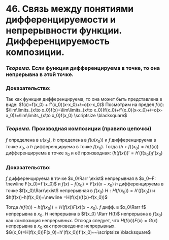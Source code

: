 # 46. Связь между понятиями дифференцируемости и непрерывности функции. Дифференцируемость композиции.

### *Теорема.* Если функция дифференцируема в точке, то она непрерывна в этой точке.

### Доказательство:
Так как функция дифференцируема, то она может быть представлена в виде: $f(x)=f(x_0) + f'(x_0)(x-x_0)+\=o(x-x_0)$
Посмотрим на предел $f(x)$:
$\lim\limits_{x\to x_0}f(x)=\lim\limits_{x\to x_0}(f(x_0)+f'(x_0)(x-x_0)+\=o(x-x_0))=\lim\limits_{x\to x_0}f(x_0) \scriptsize \blacksquare$

### *Теорема.* Производная композиции (правило цепочки)
$f$ определена в $u(x_0)$, $h$ определена в $f(u(x_0))$ и $f$ дифференцируема в точке $x_0$, а $h$ дифференцируема в точке $f(x_0)$. 
Тогда $(h\circ f)(x_0)=h(f(x))$  дифференцируема в точке $x_0$ и её производная:
$(h(f(x)))'=h'(f(x_0))f'(x_0)$

### Доказательство:
$f$ дифференцируема в точке $x_0\Rarr \exist$ непрерывная в $x_0~F: \newline
F(x_0)=f'(x_0)$ и $f(x)-f(x_0)=F(x)(x-x_0)$
$h$ дифференцируема в точке $f(x_0)\Rarr\exist$ непрерывная в $f(x_0)~H: H(f(x_0))=h'(f(x_0))$ и $h(f(x))-h(f(x_0))=\newline =H(f(x))(f(x)-f(x_0))$

Тогда $h(f(x))-h(f(x_0))=H(f(x))F(x)(x-x_0)$.
$f$ дифф. в $x_0\Rarr f$ непрерывна в $x_0$. $H$ непрерывна в $f(x_0) \Rarr H(f)$ непрерывна в $f(x_0)$ как композиция непрерывных.
Отсюда следует, что $H(f(x))F(x)=G(x)$ непрерывна в $x_0$ как произведение непрерывных.
$G(x_0)=H(f(x_0))F(x_0)=h'(f(x_0))f'(x_0)~~\scriptsize \blacksquare$